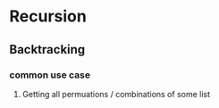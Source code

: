 # Recursion

## Backtracking

### common use case

1. Getting all permuations / combinations of some list
